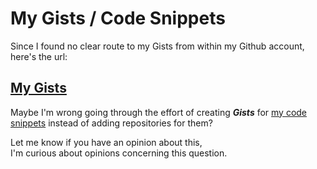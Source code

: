 # My Gists / Code Snippets
Since I found no clear route to my Gists from within my Github account, here's the url:

## [My Gists](https://gist.github.com/ReinierC)

Maybe I'm wrong going through the effort of creating ***_Gists_*** for [my code snippets](https://gist.github.com/ReinierC) instead of adding repositories for them?

Let me know if you have an opinion about this,  
I'm curious about opinions concerning this question.
